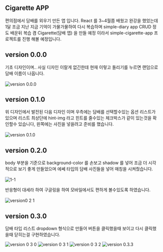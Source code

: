 ## Cigarette APP

편의점에서 담배를 외우기 만든 앱 입니다.
React 를 3~4월쯤 배웠고 완강을 했었는데 1달 조금 지난 지금 기억이 가물가물하여 다시 복습하며 simple-diary app CRUD 정도 배운뒤 복습 겸 Cigarette(담배 앱) 을 만들 예정 이라서 simple-cigarette-app 프로젝트를 진행 해볼 예정입니다.

## version 0.0.0

기초 디자인이며.. 사실 디자인 이랄게 없긴한데 현재 이렇고 돌리기를 누르면 랜덤으로 담배 이름이 나옵니다. <br /> <br />
![version 0.0.0](https://user-images.githubusercontent.com/96044518/172541227-33c97743-ac1a-4698-a441-f32000153e3d.PNG)

## version 0.1.0

위 디자인에서 발전된 다음 디자인 이며 우측에는 담배를 선택할수있는 옵션 리스트가 있으며 리스트 최상단에 hint-img 라고 힌트를 줄수있는 체크박스가 같이 있는것을 확인할수 있습니다, 왼쪽에는 사진을 넣을려고 준비를 했습니다. <br /> <br />
![version 0.1.0](https://user-images.githubusercontent.com/96044518/172541408-1b785d4f-1c77-427a-b692-07f4987d51a1.PNG)

## version 0.2.0

body 부분을 기준으로 background-color 를 손보고 shadow 를 넣어 조금 더 시각적으로 보기 좋게 만들었으며 에쎄 타입의 담배 사진들을 넣어 매칭을 시켜줬습니다. <br /> <br />
![1-1](https://user-images.githubusercontent.com/96044518/172541869-bdd9d7f0-421d-4595-b7ed-6b3b3208fe69.PNG)

반응형이 대세라 하여 구글링을 하여 모바일에서도 편하게 볼수있도록 하였습니다. <br /> <br />
![version0 2 1](https://user-images.githubusercontent.com/96044518/172544867-dc9805f1-a515-4224-b367-610c65d91c01.PNG)

## version 0.3.0

담배 타입 리스트 dropdown 형식으로 만들어 버튼을 클릭했을때 보이고 다시 클릭했을때 닫히는걸 구현하였습니다.

![version 0 3 0](https://user-images.githubusercontent.com/96044518/172545190-9b6fc134-0be3-4903-9a97-688e6153ea7a.PNG)
![version 0 3 1](https://user-images.githubusercontent.com/96044518/172545223-a1892cb4-ddcf-42d5-a770-6db5cf14429a.PNG)
![version 0 3 2](https://user-images.githubusercontent.com/96044518/172545263-f2cec2eb-5c73-42cc-8184-ce26ec97503e.PNG)
![version 0.3.3](https://user-images.githubusercontent.com/96044518/172545275-f97df3ac-a59b-4760-9780-d9d3ee9eb4c1.PNG)


